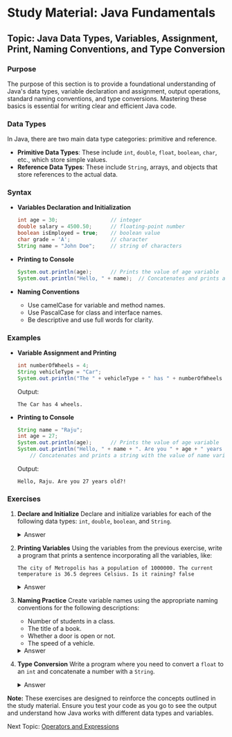 # Study Material: Java Fundamentals

## Topic: Java Data Types, Variables, Assignment, Print, Naming Conventions, and Type Conversion

### Purpose
The purpose of this section is to provide a foundational understanding of Java's data types, variable declaration and assignment, output operations, standard naming conventions, and type conversions. Mastering these basics is essential for writing clear and efficient Java code.

### Data Types
In Java, there are two main data type categories: primitive and reference.

- **Primitive Data Types**: These include `int`, `double`, `float`, `boolean`, `char`, etc., which store simple values.
- **Reference Data Types**: These include `String`, arrays, and objects that store references to the actual data.

### Syntax

- **Variables Declaration and Initialization**

  ```java
  int age = 30;                 // integer
  double salary = 4500.50;      // floating-point number
  boolean isEmployed = true;    // boolean value
  char grade = 'A';             // character
  String name = "John Doe";     // string of characters
  ```

- **Printing to Console**

  ```java
  System.out.println(age);      // Prints the value of age variable
  System.out.println("Hello, " + name);  // Concatenates and prints a string with the value of name variable
  ```

- **Naming Conventions**

  - Use camelCase for variable and method names.
  - Use PascalCase for class and interface names.
  - Be descriptive and use full words for clarity.

### Examples

- **Variable Assignment and Printing**

  ```java
  int numberOfWheels = 4;
  String vehicleType = "Car";
  System.out.println("The " + vehicleType + " has " + numberOfWheels + " wheels.");
  ```
  Output:
  ```
  The Car has 4 wheels.
  ```

- **Printing to Console**

  ```java
  String name = "Raju";
  int age = 27;
  System.out.println(age);      // Prints the value of age variable
  System.out.println("Hello, " + name + ". Are you " + age + " years old?!");
      // Concatenates and prints a string with the value of name variable
  ```
  Output:
  ```
  Hello, Raju. Are you 27 years old?!
  ```

### Exercises

1. **Declare and Initialize**
   Declare and initialize variables for each of the following data types: `int`, `double`, `boolean`, and `String`.

   <details>
   <summary>Answer</summary>
   <code>
   int population = 1000000;<br>
   double temperature = 36.5;<br>
   boolean isRaining = false;<br>
   String cityName = "Metropolis";
   </code>
   </details>

2. **Printing Variables**
   Using the variables from the previous exercise, write a program that prints a sentence incorporating all the variables, like:

   ```
   The city of Metropolis has a population of 1000000. The current temperature is 36.5 degrees Celsius. Is it raining? false
   ```
   <details>
   <summary>Answer</summary>
   <code>
   System.out.println("The city of " + cityName + " has a population of " + population + ". The current temperature is " + temperature + " degrees Celsius. Is it raining? " + isRaining);
   </code>
   </details>

3. **Naming Practice**
   Create variable names using the appropriate naming conventions for the following descriptions:

   - Number of students in a class.
   - The title of a book.
   - Whether a door is open or not.
   - The speed of a vehicle.

   <details>
   <summary>Answer</summary>
   <code>int numberOfStudents; // Number of students in a class</code><br>
   <code>String bookTitle;     // Title of a book</code><br>
   <code>boolean isDoorOpen;   // Whether a door is open or not</code><br>
   <code>double vehicleSpeed;  // Speed of a vehicle</code><br>
   </details>

4. **Type Conversion**
   Write a program where you need to convert a `float` to an `int` and concatenate a number with a `String`.
   <details>
   <summary>Answer</summary>
   <code>float productPrice = 19.99f;</code><br>
   <code>int price = (int) productPrice;</code><br>
   <code>String message = "The price is: " + price;</code><br>
   <code>System.out.println(message);</code><br><br>
   Output:</code><br>
   <code>The price is: 19</code><br>
   </details>

**Note:** These exercises are designed to reinforce the concepts outlined in the study material. Ensure you test your code as you go to see the output and understand how Java works with different data types and variables.

Next Topic: [Operators and Expressions](../OperatorsExpressions/README.md)